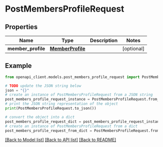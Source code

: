 # PostMembersProfileRequest


## Properties

Name | Type | Description | Notes
------------ | ------------- | ------------- | -------------
**member_profile** | [**MemberProfile**](MemberProfile.md) |  | [optional] 

## Example

```python
from openapi_client.models.post_members_profile_request import PostMembersProfileRequest

# TODO update the JSON string below
json = "{}"
# create an instance of PostMembersProfileRequest from a JSON string
post_members_profile_request_instance = PostMembersProfileRequest.from_json(json)
# print the JSON string representation of the object
print(PostMembersProfileRequest.to_json())

# convert the object into a dict
post_members_profile_request_dict = post_members_profile_request_instance.to_dict()
# create an instance of PostMembersProfileRequest from a dict
post_members_profile_request_from_dict = PostMembersProfileRequest.from_dict(post_members_profile_request_dict)
```
[[Back to Model list]](../README.md#documentation-for-models) [[Back to API list]](../README.md#documentation-for-api-endpoints) [[Back to README]](../README.md)


